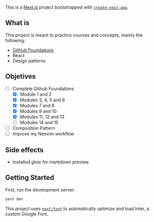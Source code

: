 This is a [Next.js](https://nextjs.org/) project bootstrapped with [`create-next-app`](https://github.com/vercel/next.js/tree/canary/packages/create-next-app).

## What is
This project is meant to practice courses and concepts, mainly the following:  
- [GitHub Foundations](https://learn.microsoft.com/en-us/collections/o1njfe825p602p)
- React
- Design patterns


## Objetives
- [ ] Complete Github Foundations
    - [x] Module 1 and 2
    - [x] Modules 3, 4, 5 and 6
    - [x] Modules 7 and 8
    - [x] Modules 9 and 10
    - [x] Modules 11, 12 and 13
    - [ ] Modules 14 and 15
- [ ] Composition Pattern 
- [ ] Improve my Neovim workflow

## Side effects 
- Installed glow for markdown preview.

## Getting Started

First, run the development server:

```bash
yarn dev
```

This project uses [`next/font`](https://nextjs.org/docs/basic-features/font-optimization) to automatically optimize and load Inter, a custom Google Font.

